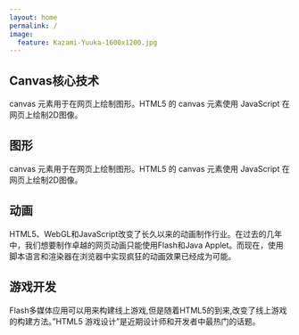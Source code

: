 ```yaml
---
layout: home
permalink: /
image:
  feature: Kazami-Yuuka-1600x1200.jpg
---
```


<div class="tiles">

<div class="tile">
  <h2 class="post-title">Canvas核心技术</h2>
  <p class="post-excerpt">canvas 元素用于在网页上绘制图形。HTML5 的 canvas 元素使用 JavaScript 在网页上绘制2D图像。</p>
</div><!-- /.tile -->

<div class="tile">
  <h2 class="post-title">图形</h2>
  <p class="post-excerpt">canvas 元素用于在网页上绘制图形。HTML5 的 canvas 元素使用 JavaScript 在网页上绘制2D图像。</p>
</div><!-- /.tile -->

<div class="tile">
  <h2 class="post-title">动画</h2>
  <p class="post-excerpt">HTML5、WebGL和JavaScript改变了长久以来的动画制作行业。在过去的几年中，我们想要制作卓越的网页动画只能使用Flash和Java Applet。而现在，使用脚本语言和渲染器在浏览器中实现疯狂的动画效果已经成为可能。</p>
</div><!-- /.tile -->

<div class="tile">
  <h2 class="post-title">游戏开发</h2>
  <p class="post-excerpt">Flash多媒体应用可以用来构建线上游戏,但是随着HTML5的到来,改变了线上游戏的构建方法。”HTML5 游戏设计”是近期设计师和开发者中最热门的话题。</p>
</div><!-- /.tile -->

</div><!-- /.tiles -->